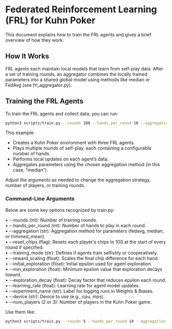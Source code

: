 # Federated Reinforcement Learning (FRL) for Kuhn Poker

This document explains how to train the FRL agents and gives a brief overview of how they work.

## How It Works

FRL agents each maintain local models that learn from self-play data. After a set of training rounds, an aggregator combines the locally trained parameters into a shared global model using methods like median or FedAvg (see frl_aggregator.py).

## Training the FRL Agents

To train the FRL agents and collect data, you can run:

```bash
python3 scripts/train.py --rounds 100 --hands_per_round 10 --aggregation median --num_players 3 --reset_chips
```

This example:
- Creates a Kuhn Poker environment with three FRL agents.
- Plays multiple rounds of self-play, each containing a configurable number of hands.
- Performs local updates on each agent’s data.
- Aggregates parameters using the chosen aggregation method (in this case, “median”).

Adjust the arguments as needed to change the aggregation strategy, number of players, or training rounds.

### Command-Line Arguments

Below are some key options recognized by train.py:

• --rounds (int): Number of training rounds.  
• --hands_per_round (int): Number of hands to play in each round.  
• --aggregation (str): Aggregation method for parameters (fedavg, median, or trimmed_mean).  
• --reset_chips (flag): Resets each player's chips to 100 at the start of every round if specified.  
• --training_mode (str): Defines if agents train selfishly or cooperatively.  
• --reward_scaling (float): Scales the final chip difference for each hand.  
• --initial_exploration (float): Initial epsilon used for agent exploration.  
• --min_exploration (float): Minimum epsilon value that exploration decays toward.  
• --exploration_decay (float): Decay factor that reduces epsilon each round.  
• --learning_rate (float): Learning rate for agent model updates.  
• --experiment_name (str): Label for logging runs in Weights & Biases.  
• --device (str): Device to use (e.g., cpu, mps).  
• --num_players (2 or 3): Number of players in the Kuhn Poker game.  

Use them like:
```bash
python3 scripts/train.py --rounds 5 --hands_per_round 10 --aggregation fedavg --reset_chips
```
